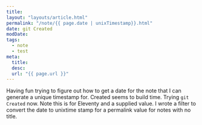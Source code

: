 ```yaml
---
title: 
layout: "layouts/article.html"
permalink: "/note/{{ page.date | unixTimestamp}}.html"
date: git Created
modDate: 
tags:
  - note
  - test
meta:
  title: 
  desc: 
  url: "{{ page.url }}"
---
```


Having fun trying to figure out how to get a date for the note that I can generate a unique timestamp for. Created seems to build time. Trying `git Created` now. Note this is for Eleventy and a supplied value. I wrote a filter to convert the date to unixtime stamp for a permalink value for notes with no title.

<a href="https://brid.gy/publish/mastodon"></a>
<a href="https://brid.gy/publish/bluesky"></a>